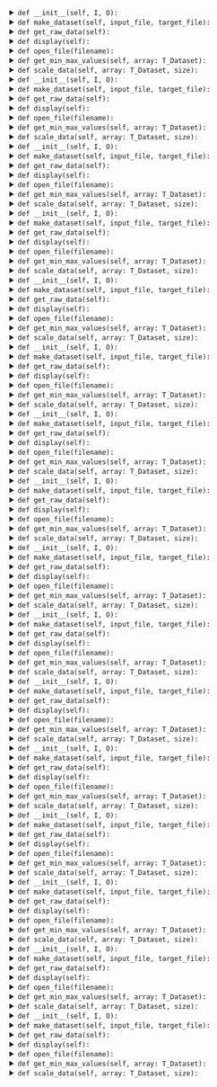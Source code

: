 <details><summary><code>def __init__(self, I, O):</code></summary>
<p>

```python
def __init__(self, I, O):
        """
            Dataset Constructor

            Parameters
            ----------
            I: int
                No of inputs
            O: int
                No of outputs

        """
```
</p>
</details>

<details><summary><code>def make_dataset(self, input_file, target_file):</code></summary>
<p>

```python
def make_dataset(self, input_file, target_file):
        """
            Creates a dataset

            Parameters
            ----------
            input_file: str
                csv file containing the features/inputs.
            target_file: str
                csv file containing the targets.

            Returns
            -------
            Doesn't return anything.
        """
```
</p>
</details>

<details><summary><code>def get_raw_data(self):</code></summary>
<p>

```python
def get_raw_data(self):
        """
            Returns the dataset which was made earlier in make_dataset method

            Parameters
            ----------
            Doesn't accept anything

            Returns
            Tuple[T_Dataset, int]
                Dataset and its size
        """
```
</p>
</details>

<details><summary><code>def display(self):</code></summary>
<p>

```python
def display(self):
        """
            Prints the dataset
        """
```
</p>
</details>

<details><summary><code>def open_file(filename):</code></summary>
<p>

```python
def open_file(filename):
        """
            Just a helper function to open a given file and handle errors if any.

            Parameters
            ----------
            filename: str
                Filename to be opened

            Returns
            -------
            fhand
                A filehandler corresponding to the given file.
        """
```
</p>
</details>

<details><summary><code>def get_min_max_values(self, array: T_Dataset):</code></summary>
<p>

```python
def get_min_max_values(self, array: T_Dataset):
        """
            Computes the min and max of each feature, and each target label of the entire dataset.

            Parameters
            ----------
            array : List[List[np.array]]
                List of datasamples
                datasample = [
                    column vector of features,
                    column vector of of targets
                ]

            Returns
            -------
            Tuple[List[float]]
                min and max values of features and targets
                (min_max_of_features, min_max_of_targets)
                min_max_of_features = List[[min_of_ith_feature, max_of_ith_feature]]
                min_max_of_targets = List[[min_of_ith_target, max_of_ith_target]]
        """
```
</p>
</details>

<details><summary><code>def scale_data(self, array: T_Dataset, size):</code></summary>
<p>

```python
def scale_data(self, array: T_Dataset, size):
        """
            Scales the data using min-max scaling method.

            parameters
            ----------
            array: T_Dataset
                Dataset to be scaled.

            size: int
                Size of the given dataset.

            Returns
            -------
            array: T_Dataset
                Scaled dataset.
        """
```
</p>
</details>

<details><summary><code>def __init__(self, I, O):</code></summary>
<p>

```python
def __init__(self, I, O):
        """
            Dataset Constructor

            Parameters
            ----------
            I: int
                No of inputs
            O: int
                No of outputs

        """
```
</p>
</details>

<details><summary><code>def make_dataset(self, input_file, target_file):</code></summary>
<p>

```python
def make_dataset(self, input_file, target_file):
        """
            Creates a dataset

            Parameters
            ----------
            input_file: str
                csv file containing the features/inputs.
            target_file: str
                csv file containing the targets.

            Returns
            -------
            Doesn't return anything.
        """
```
</p>
</details>

<details><summary><code>def get_raw_data(self):</code></summary>
<p>

```python
def get_raw_data(self):
        """
            Returns the dataset which was made earlier in make_dataset method

            Parameters
            ----------
            Doesn't accept anything

            Returns
            Tuple[T_Dataset, int]
                Dataset and its size
        """
```
</p>
</details>

<details><summary><code>def display(self):</code></summary>
<p>

```python
def display(self):
        """
            Prints the dataset
        """
```
</p>
</details>

<details><summary><code>def open_file(filename):</code></summary>
<p>

```python
def open_file(filename):
        """
            Just a helper function to open a given file and handle errors if any.

            Parameters
            ----------
            filename: str
                Filename to be opened

            Returns
            -------
            fhand
                A filehandler corresponding to the given file.
        """
```
</p>
</details>

<details><summary><code>def get_min_max_values(self, array: T_Dataset):</code></summary>
<p>

```python
def get_min_max_values(self, array: T_Dataset):
        """
            Computes the min and max of each feature, and each target label of the entire dataset.

            Parameters
            ----------
            array : List[List[np.array]]
                List of datasamples
                datasample = [
                    column vector of features,
                    column vector of of targets
                ]

            Returns
            -------
            Tuple[List[float]]
                min and max values of features and targets
                (min_max_of_features, min_max_of_targets)
                min_max_of_features = List[[min_of_ith_feature, max_of_ith_feature]]
                min_max_of_targets = List[[min_of_ith_target, max_of_ith_target]]
        """
```
</p>
</details>

<details><summary><code>def scale_data(self, array: T_Dataset, size):</code></summary>
<p>

```python
def scale_data(self, array: T_Dataset, size):
        """
            Scales the data using min-max scaling method.

            parameters
            ----------
            array: T_Dataset
                Dataset to be scaled.

            size: int
                Size of the given dataset.

            Returns
            -------
            array: T_Dataset
                Scaled dataset.
        """
```
</p>
</details>

<details><summary><code>def __init__(self, I, O):</code></summary>
<p>

```python
def __init__(self, I, O):
        """
            Dataset Constructor

            Parameters
            ----------
            I: int
                No of inputs
            O: int
                No of outputs

        """
```
</p>
</details>

<details><summary><code>def make_dataset(self, input_file, target_file):</code></summary>
<p>

```python
def make_dataset(self, input_file, target_file):
        """
            Creates a dataset

            Parameters
            ----------
            input_file: str
                csv file containing the features/inputs.
            target_file: str
                csv file containing the targets.

            Returns
            -------
            Doesn't return anything.
        """
```
</p>
</details>

<details><summary><code>def get_raw_data(self):</code></summary>
<p>

```python
def get_raw_data(self):
        """
            Returns the dataset which was made earlier in make_dataset method

            Parameters
            ----------
            Doesn't accept anything

            Returns
            Tuple[T_Dataset, int]
                Dataset and its size
        """
```
</p>
</details>

<details><summary><code>def display(self):</code></summary>
<p>

```python
def display(self):
        """
            Prints the dataset
        """
```
</p>
</details>

<details><summary><code>def open_file(filename):</code></summary>
<p>

```python
def open_file(filename):
        """
            Just a helper function to open a given file and handle errors if any.

            Parameters
            ----------
            filename: str
                Filename to be opened

            Returns
            -------
            fhand
                A filehandler corresponding to the given file.
        """
```
</p>
</details>

<details><summary><code>def get_min_max_values(self, array: T_Dataset):</code></summary>
<p>

```python
def get_min_max_values(self, array: T_Dataset):
        """
            Computes the min and max of each feature, and each target label of the entire dataset.

            Parameters
            ----------
            array : List[List[np.array]]
                List of datasamples
                datasample = [
                    column vector of features,
                    column vector of of targets
                ]

            Returns
            -------
            Tuple[List[float]]
                min and max values of features and targets
                (min_max_of_features, min_max_of_targets)
                min_max_of_features = List[[min_of_ith_feature, max_of_ith_feature]]
                min_max_of_targets = List[[min_of_ith_target, max_of_ith_target]]
        """
```
</p>
</details>

<details><summary><code>def scale_data(self, array: T_Dataset, size):</code></summary>
<p>

```python
def scale_data(self, array: T_Dataset, size):
        """
            Scales the data using min-max scaling method.

            parameters
            ----------
            array: T_Dataset
                Dataset to be scaled.

            size: int
                Size of the given dataset.

            Returns
            -------
            array: T_Dataset
                Scaled dataset.
        """
```
</p>
</details>

<details><summary><code>def __init__(self, I, O):</code></summary>
<p>

```python
def __init__(self, I, O):
        """
            Dataset Constructor

            Parameters
            ----------
            I: int
                No of inputs
            O: int
                No of outputs

        """
```
</p>
</details>

<details><summary><code>def make_dataset(self, input_file, target_file):</code></summary>
<p>

```python
def make_dataset(self, input_file, target_file):
        """
            Creates a dataset

            Parameters
            ----------
            input_file: str
                csv file containing the features/inputs.
            target_file: str
                csv file containing the targets.

            Returns
            -------
            Doesn't return anything.
        """
```
</p>
</details>

<details><summary><code>def get_raw_data(self):</code></summary>
<p>

```python
def get_raw_data(self):
        """
            Returns the dataset which was made earlier in make_dataset method

            Parameters
            ----------
            Doesn't accept anything

            Returns
            Tuple[T_Dataset, int]
                Dataset and its size
        """
```
</p>
</details>

<details><summary><code>def display(self):</code></summary>
<p>

```python
def display(self):
        """
            Prints the dataset
        """
```
</p>
</details>

<details><summary><code>def open_file(filename):</code></summary>
<p>

```python
def open_file(filename):
        """
            Just a helper function to open a given file and handle errors if any.

            Parameters
            ----------
            filename: str
                Filename to be opened

            Returns
            -------
            fhand
                A filehandler corresponding to the given file.
        """
```
</p>
</details>

<details><summary><code>def get_min_max_values(self, array: T_Dataset):</code></summary>
<p>

```python
def get_min_max_values(self, array: T_Dataset):
        """
            Computes the min and max of each feature, and each target label of the entire dataset.

            Parameters
            ----------
            array : List[List[np.array]]
                List of datasamples
                datasample = [
                    column vector of features,
                    column vector of of targets
                ]

            Returns
            -------
            Tuple[List[float]]
                min and max values of features and targets
                (min_max_of_features, min_max_of_targets)
                min_max_of_features = List[[min_of_ith_feature, max_of_ith_feature]]
                min_max_of_targets = List[[min_of_ith_target, max_of_ith_target]]
        """
```
</p>
</details>

<details><summary><code>def scale_data(self, array: T_Dataset, size):</code></summary>
<p>

```python
def scale_data(self, array: T_Dataset, size):
        """
            Scales the data using min-max scaling method.

            parameters
            ----------
            array: T_Dataset
                Dataset to be scaled.

            size: int
                Size of the given dataset.

            Returns
            -------
            array: T_Dataset
                Scaled dataset.
        """
```
</p>
</details>

<details><summary><code>def __init__(self, I, O):</code></summary>
<p>

```python
def __init__(self, I, O):
        """
            Dataset Constructor

            Parameters
            ----------
            I: int
                No of inputs
            O: int
                No of outputs

        """
```
</p>
</details>

<details><summary><code>def make_dataset(self, input_file, target_file):</code></summary>
<p>

```python
def make_dataset(self, input_file, target_file):
        """
            Creates a dataset

            Parameters
            ----------
            input_file: str
                csv file containing the features/inputs.
            target_file: str
                csv file containing the targets.

            Returns
            -------
            Doesn't return anything.
        """
```
</p>
</details>

<details><summary><code>def get_raw_data(self):</code></summary>
<p>

```python
def get_raw_data(self):
        """
            Returns the dataset which was made earlier in make_dataset method

            Parameters
            ----------
            Doesn't accept anything

            Returns
            Tuple[T_Dataset, int]
                Dataset and its size
        """
```
</p>
</details>

<details><summary><code>def display(self):</code></summary>
<p>

```python
def display(self):
        """
            Prints the dataset
        """
```
</p>
</details>

<details><summary><code>def open_file(filename):</code></summary>
<p>

```python
def open_file(filename):
        """
            Just a helper function to open a given file and handle errors if any.

            Parameters
            ----------
            filename: str
                Filename to be opened

            Returns
            -------
            fhand
                A filehandler corresponding to the given file.
        """
```
</p>
</details>

<details><summary><code>def get_min_max_values(self, array: T_Dataset):</code></summary>
<p>

```python
def get_min_max_values(self, array: T_Dataset):
        """
            Computes the min and max of each feature, and each target label of the entire dataset.

            Parameters
            ----------
            array : List[List[np.array]]
                List of datasamples
                datasample = [
                    column vector of features,
                    column vector of of targets
                ]

            Returns
            -------
            Tuple[List[float]]
                min and max values of features and targets
                (min_max_of_features, min_max_of_targets)
                min_max_of_features = List[[min_of_ith_feature, max_of_ith_feature]]
                min_max_of_targets = List[[min_of_ith_target, max_of_ith_target]]
        """
```
</p>
</details>

<details><summary><code>def scale_data(self, array: T_Dataset, size):</code></summary>
<p>

```python
def scale_data(self, array: T_Dataset, size):
        """
            Scales the data using min-max scaling method.

            parameters
            ----------
            array: T_Dataset
                Dataset to be scaled.

            size: int
                Size of the given dataset.

            Returns
            -------
            array: T_Dataset
                Scaled dataset.
        """
```
</p>
</details>

<details><summary><code>def __init__(self, I, O):</code></summary>
<p>

```python
def __init__(self, I, O):
        """
            Dataset Constructor

            Parameters
            ----------
            I: int
                No of inputs
            O: int
                No of outputs

        """
```
</p>
</details>

<details><summary><code>def make_dataset(self, input_file, target_file):</code></summary>
<p>

```python
def make_dataset(self, input_file, target_file):
        """
            Creates a dataset

            Parameters
            ----------
            input_file: str
                csv file containing the features/inputs.
            target_file: str
                csv file containing the targets.

            Returns
            -------
            Doesn't return anything.
        """
```
</p>
</details>

<details><summary><code>def get_raw_data(self):</code></summary>
<p>

```python
def get_raw_data(self):
        """
            Returns the dataset which was made earlier in make_dataset method

            Parameters
            ----------
            Doesn't accept anything

            Returns
            Tuple[T_Dataset, int]
                Dataset and its size
        """
```
</p>
</details>

<details><summary><code>def display(self):</code></summary>
<p>

```python
def display(self):
        """
            Prints the dataset
        """
```
</p>
</details>

<details><summary><code>def open_file(filename):</code></summary>
<p>

```python
def open_file(filename):
        """
            Just a helper function to open a given file and handle errors if any.

            Parameters
            ----------
            filename: str
                Filename to be opened

            Returns
            -------
            fhand
                A filehandler corresponding to the given file.
        """
```
</p>
</details>

<details><summary><code>def get_min_max_values(self, array: T_Dataset):</code></summary>
<p>

```python
def get_min_max_values(self, array: T_Dataset):
        """
            Computes the min and max of each feature, and each target label of the entire dataset.

            Parameters
            ----------
            array : List[List[np.array]]
                List of datasamples
                datasample = [
                    column vector of features,
                    column vector of of targets
                ]

            Returns
            -------
            Tuple[List[float]]
                min and max values of features and targets
                (min_max_of_features, min_max_of_targets)
                min_max_of_features = List[[min_of_ith_feature, max_of_ith_feature]]
                min_max_of_targets = List[[min_of_ith_target, max_of_ith_target]]
        """
```
</p>
</details>

<details><summary><code>def scale_data(self, array: T_Dataset, size):</code></summary>
<p>

```python
def scale_data(self, array: T_Dataset, size):
        """
            Scales the data using min-max scaling method.

            parameters
            ----------
            array: T_Dataset
                Dataset to be scaled.

            size: int
                Size of the given dataset.

            Returns
            -------
            array: T_Dataset
                Scaled dataset.
        """
```
</p>
</details>

<details><summary><code>def __init__(self, I, O):</code></summary>
<p>

```python
def __init__(self, I, O):
        """
            Dataset Constructor

            Parameters
            ----------
            I: int
                No of inputs
            O: int
                No of outputs

        """
```
</p>
</details>

<details><summary><code>def make_dataset(self, input_file, target_file):</code></summary>
<p>

```python
def make_dataset(self, input_file, target_file):
        """
            Creates a dataset

            Parameters
            ----------
            input_file: str
                csv file containing the features/inputs.
            target_file: str
                csv file containing the targets.

            Returns
            -------
            Doesn't return anything.
        """
```
</p>
</details>

<details><summary><code>def get_raw_data(self):</code></summary>
<p>

```python
def get_raw_data(self):
        """
            Returns the dataset which was made earlier in make_dataset method

            Parameters
            ----------
            Doesn't accept anything

            Returns
            Tuple[T_Dataset, int]
                Dataset and its size
        """
```
</p>
</details>

<details><summary><code>def display(self):</code></summary>
<p>

```python
def display(self):
        """
            Prints the dataset
        """
```
</p>
</details>

<details><summary><code>def open_file(filename):</code></summary>
<p>

```python
def open_file(filename):
        """
            Just a helper function to open a given file and handle errors if any.

            Parameters
            ----------
            filename: str
                Filename to be opened

            Returns
            -------
            fhand
                A filehandler corresponding to the given file.
        """
```
</p>
</details>

<details><summary><code>def get_min_max_values(self, array: T_Dataset):</code></summary>
<p>

```python
def get_min_max_values(self, array: T_Dataset):
        """
            Computes the min and max of each feature, and each target label of the entire dataset.

            Parameters
            ----------
            array : List[List[np.array]]
                List of datasamples
                datasample = [
                    column vector of features,
                    column vector of of targets
                ]

            Returns
            -------
            Tuple[List[float]]
                min and max values of features and targets
                (min_max_of_features, min_max_of_targets)
                min_max_of_features = List[[min_of_ith_feature, max_of_ith_feature]]
                min_max_of_targets = List[[min_of_ith_target, max_of_ith_target]]
        """
```
</p>
</details>

<details><summary><code>def scale_data(self, array: T_Dataset, size):</code></summary>
<p>

```python
def scale_data(self, array: T_Dataset, size):
        """
            Scales the data using min-max scaling method.

            parameters
            ----------
            array: T_Dataset
                Dataset to be scaled.

            size: int
                Size of the given dataset.

            Returns
            -------
            array: T_Dataset
                Scaled dataset.
        """
```
</p>
</details>

<details><summary><code>def __init__(self, I, O):</code></summary>
<p>

```python
def __init__(self, I, O):
        """
            Dataset Constructor

            Parameters
            ----------
            I: int
                No of inputs
            O: int
                No of outputs

        """
```
</p>
</details>

<details><summary><code>def make_dataset(self, input_file, target_file):</code></summary>
<p>

```python
def make_dataset(self, input_file, target_file):
        """
            Creates a dataset

            Parameters
            ----------
            input_file: str
                csv file containing the features/inputs.
            target_file: str
                csv file containing the targets.

            Returns
            -------
            Doesn't return anything.
        """
```
</p>
</details>

<details><summary><code>def get_raw_data(self):</code></summary>
<p>

```python
def get_raw_data(self):
        """
            Returns the dataset which was made earlier in make_dataset method

            Parameters
            ----------
            Doesn't accept anything

            Returns
            Tuple[T_Dataset, int]
                Dataset and its size
        """
```
</p>
</details>

<details><summary><code>def display(self):</code></summary>
<p>

```python
def display(self):
        """
            Prints the dataset
        """
```
</p>
</details>

<details><summary><code>def open_file(filename):</code></summary>
<p>

```python
def open_file(filename):
        """
            Just a helper function to open a given file and handle errors if any.

            Parameters
            ----------
            filename: str
                Filename to be opened

            Returns
            -------
            fhand
                A filehandler corresponding to the given file.
        """
```
</p>
</details>

<details><summary><code>def get_min_max_values(self, array: T_Dataset):</code></summary>
<p>

```python
def get_min_max_values(self, array: T_Dataset):
        """
            Computes the min and max of each feature, and each target label of the entire dataset.

            Parameters
            ----------
            array : List[List[np.array]]
                List of datasamples
                datasample = [
                    column vector of features,
                    column vector of of targets
                ]

            Returns
            -------
            Tuple[List[float]]
                min and max values of features and targets
                (min_max_of_features, min_max_of_targets)
                min_max_of_features = List[[min_of_ith_feature, max_of_ith_feature]]
                min_max_of_targets = List[[min_of_ith_target, max_of_ith_target]]
        """
```
</p>
</details>

<details><summary><code>def scale_data(self, array: T_Dataset, size):</code></summary>
<p>

```python
def scale_data(self, array: T_Dataset, size):
        """
            Scales the data using min-max scaling method.

            parameters
            ----------
            array: T_Dataset
                Dataset to be scaled.

            size: int
                Size of the given dataset.

            Returns
            -------
            array: T_Dataset
                Scaled dataset.
        """
```
</p>
</details>

<details><summary><code>def __init__(self, I, O):</code></summary>
<p>

```python
def __init__(self, I, O):
        """
            Dataset Constructor

            Parameters
            ----------
            I: int
                No of inputs
            O: int
                No of outputs

        """
```
</p>
</details>

<details><summary><code>def make_dataset(self, input_file, target_file):</code></summary>
<p>

```python
def make_dataset(self, input_file, target_file):
        """
            Creates a dataset

            Parameters
            ----------
            input_file: str
                csv file containing the features/inputs.
            target_file: str
                csv file containing the targets.

            Returns
            -------
            Doesn't return anything.
        """
```
</p>
</details>

<details><summary><code>def get_raw_data(self):</code></summary>
<p>

```python
def get_raw_data(self):
        """
            Returns the dataset which was made earlier in make_dataset method

            Parameters
            ----------
            Doesn't accept anything

            Returns
            Tuple[T_Dataset, int]
                Dataset and its size
        """
```
</p>
</details>

<details><summary><code>def display(self):</code></summary>
<p>

```python
def display(self):
        """
            Prints the dataset
        """
```
</p>
</details>

<details><summary><code>def open_file(filename):</code></summary>
<p>

```python
def open_file(filename):
        """
            Just a helper function to open a given file and handle errors if any.

            Parameters
            ----------
            filename: str
                Filename to be opened

            Returns
            -------
            fhand
                A filehandler corresponding to the given file.
        """
```
</p>
</details>

<details><summary><code>def get_min_max_values(self, array: T_Dataset):</code></summary>
<p>

```python
def get_min_max_values(self, array: T_Dataset):
        """
            Computes the min and max of each feature, and each target label of the entire dataset.

            Parameters
            ----------
            array : List[List[np.array]]
                List of datasamples
                datasample = [
                    column vector of features,
                    column vector of of targets
                ]

            Returns
            -------
            Tuple[List[float]]
                min and max values of features and targets
                (min_max_of_features, min_max_of_targets)
                min_max_of_features = List[[min_of_ith_feature, max_of_ith_feature]]
                min_max_of_targets = List[[min_of_ith_target, max_of_ith_target]]
        """
```
</p>
</details>

<details><summary><code>def scale_data(self, array: T_Dataset, size):</code></summary>
<p>

```python
def scale_data(self, array: T_Dataset, size):
        """
            Scales the data using min-max scaling method.

            parameters
            ----------
            array: T_Dataset
                Dataset to be scaled.

            size: int
                Size of the given dataset.

            Returns
            -------
            array: T_Dataset
                Scaled dataset.
        """
```
</p>
</details>

<details><summary><code>def __init__(self, I, O):</code></summary>
<p>

```python
def __init__(self, I, O):
        """
            Dataset Constructor

            Parameters
            ----------
            I: int
                No of inputs
            O: int
                No of outputs

        """
```
</p>
</details>

<details><summary><code>def make_dataset(self, input_file, target_file):</code></summary>
<p>

```python
def make_dataset(self, input_file, target_file):
        """
            Creates a dataset

            Parameters
            ----------
            input_file: str
                csv file containing the features/inputs.
            target_file: str
                csv file containing the targets.

            Returns
            -------
            Doesn't return anything.
        """
```
</p>
</details>

<details><summary><code>def get_raw_data(self):</code></summary>
<p>

```python
def get_raw_data(self):
        """
            Returns the dataset which was made earlier in make_dataset method

            Parameters
            ----------
            Doesn't accept anything

            Returns
            Tuple[T_Dataset, int]
                Dataset and its size
        """
```
</p>
</details>

<details><summary><code>def display(self):</code></summary>
<p>

```python
def display(self):
        """
            Prints the dataset
        """
```
</p>
</details>

<details><summary><code>def open_file(filename):</code></summary>
<p>

```python
def open_file(filename):
        """
            Just a helper function to open a given file and handle errors if any.

            Parameters
            ----------
            filename: str
                Filename to be opened

            Returns
            -------
            fhand
                A filehandler corresponding to the given file.
        """
```
</p>
</details>

<details><summary><code>def get_min_max_values(self, array: T_Dataset):</code></summary>
<p>

```python
def get_min_max_values(self, array: T_Dataset):
        """
            Computes the min and max of each feature, and each target label of the entire dataset.

            Parameters
            ----------
            array : List[List[np.array]]
                List of datasamples
                datasample = [
                    column vector of features,
                    column vector of of targets
                ]

            Returns
            -------
            Tuple[List[float]]
                min and max values of features and targets
                (min_max_of_features, min_max_of_targets)
                min_max_of_features = List[[min_of_ith_feature, max_of_ith_feature]]
                min_max_of_targets = List[[min_of_ith_target, max_of_ith_target]]
        """
```
</p>
</details>

<details><summary><code>def scale_data(self, array: T_Dataset, size):</code></summary>
<p>

```python
def scale_data(self, array: T_Dataset, size):
        """
            Scales the data using min-max scaling method.

            parameters
            ----------
            array: T_Dataset
                Dataset to be scaled.

            size: int
                Size of the given dataset.

            Returns
            -------
            array: T_Dataset
                Scaled dataset.
        """
```
</p>
</details>

<details><summary><code>def __init__(self, I, O):</code></summary>
<p>

```python
def __init__(self, I, O):
        """
            Dataset Constructor

            Parameters
            ----------
            I: int
                No of inputs
            O: int
                No of outputs

        """
```
</p>
</details>

<details><summary><code>def make_dataset(self, input_file, target_file):</code></summary>
<p>

```python
def make_dataset(self, input_file, target_file):
        """
            Creates a dataset

            Parameters
            ----------
            input_file: str
                csv file containing the features/inputs.
            target_file: str
                csv file containing the targets.

            Returns
            -------
            Doesn't return anything.
        """
```
</p>
</details>

<details><summary><code>def get_raw_data(self):</code></summary>
<p>

```python
def get_raw_data(self):
        """
            Returns the dataset which was made earlier in make_dataset method

            Parameters
            ----------
            Doesn't accept anything

            Returns
            Tuple[T_Dataset, int]
                Dataset and its size
        """
```
</p>
</details>

<details><summary><code>def display(self):</code></summary>
<p>

```python
def display(self):
        """
            Prints the dataset
        """
```
</p>
</details>

<details><summary><code>def open_file(filename):</code></summary>
<p>

```python
def open_file(filename):
        """
            Just a helper function to open a given file and handle errors if any.

            Parameters
            ----------
            filename: str
                Filename to be opened

            Returns
            -------
            fhand
                A filehandler corresponding to the given file.
        """
```
</p>
</details>

<details><summary><code>def get_min_max_values(self, array: T_Dataset):</code></summary>
<p>

```python
def get_min_max_values(self, array: T_Dataset):
        """
            Computes the min and max of each feature, and each target label of the entire dataset.

            Parameters
            ----------
            array : List[List[np.array]]
                List of datasamples
                datasample = [
                    column vector of features,
                    column vector of of targets
                ]

            Returns
            -------
            Tuple[List[float]]
                min and max values of features and targets
                (min_max_of_features, min_max_of_targets)
                min_max_of_features = List[[min_of_ith_feature, max_of_ith_feature]]
                min_max_of_targets = List[[min_of_ith_target, max_of_ith_target]]
        """
```
</p>
</details>

<details><summary><code>def scale_data(self, array: T_Dataset, size):</code></summary>
<p>

```python
def scale_data(self, array: T_Dataset, size):
        """
            Scales the data using min-max scaling method.

            parameters
            ----------
            array: T_Dataset
                Dataset to be scaled.

            size: int
                Size of the given dataset.

            Returns
            -------
            array: T_Dataset
                Scaled dataset.
        """
```
</p>
</details>

<details><summary><code>def __init__(self, I, O):</code></summary>
<p>

```python
def __init__(self, I, O):
        """
            Dataset Constructor

            Parameters
            ----------
            I: int
                No of inputs
            O: int
                No of outputs

        """
```
</p>
</details>

<details><summary><code>def make_dataset(self, input_file, target_file):</code></summary>
<p>

```python
def make_dataset(self, input_file, target_file):
        """
            Creates a dataset

            Parameters
            ----------
            input_file: str
                csv file containing the features/inputs.
            target_file: str
                csv file containing the targets.

            Returns
            -------
            Doesn't return anything.
        """
```
</p>
</details>

<details><summary><code>def get_raw_data(self):</code></summary>
<p>

```python
def get_raw_data(self):
        """
            Returns the dataset which was made earlier in make_dataset method

            Parameters
            ----------
            Doesn't accept anything

            Returns
            Tuple[T_Dataset, int]
                Dataset and its size
        """
```
</p>
</details>

<details><summary><code>def display(self):</code></summary>
<p>

```python
def display(self):
        """
            Prints the dataset
        """
```
</p>
</details>

<details><summary><code>def open_file(filename):</code></summary>
<p>

```python
def open_file(filename):
        """
            Just a helper function to open a given file and handle errors if any.

            Parameters
            ----------
            filename: str
                Filename to be opened

            Returns
            -------
            fhand
                A filehandler corresponding to the given file.
        """
```
</p>
</details>

<details><summary><code>def get_min_max_values(self, array: T_Dataset):</code></summary>
<p>

```python
def get_min_max_values(self, array: T_Dataset):
        """
            Computes the min and max of each feature, and each target label of the entire dataset.

            Parameters
            ----------
            array : List[List[np.array]]
                List of datasamples
                datasample = [
                    column vector of features,
                    column vector of of targets
                ]

            Returns
            -------
            Tuple[List[float]]
                min and max values of features and targets
                (min_max_of_features, min_max_of_targets)
                min_max_of_features = List[[min_of_ith_feature, max_of_ith_feature]]
                min_max_of_targets = List[[min_of_ith_target, max_of_ith_target]]
        """
```
</p>
</details>

<details><summary><code>def scale_data(self, array: T_Dataset, size):</code></summary>
<p>

```python
def scale_data(self, array: T_Dataset, size):
        """
            Scales the data using min-max scaling method.

            parameters
            ----------
            array: T_Dataset
                Dataset to be scaled.

            size: int
                Size of the given dataset.

            Returns
            -------
            array: T_Dataset
                Scaled dataset.
        """
```
</p>
</details>

<details><summary><code>def __init__(self, I, O):</code></summary>
<p>

```python
def __init__(self, I, O):
        """
            Dataset Constructor

            Parameters
            ----------
            I: int
                No of inputs
            O: int
                No of outputs

        """
```
</p>
</details>

<details><summary><code>def make_dataset(self, input_file, target_file):</code></summary>
<p>

```python
def make_dataset(self, input_file, target_file):
        """
            Creates a dataset

            Parameters
            ----------
            input_file: str
                csv file containing the features/inputs.
            target_file: str
                csv file containing the targets.

            Returns
            -------
            Doesn't return anything.
        """
```
</p>
</details>

<details><summary><code>def get_raw_data(self):</code></summary>
<p>

```python
def get_raw_data(self):
        """
            Returns the dataset which was made earlier in make_dataset method

            Parameters
            ----------
            Doesn't accept anything

            Returns
            Tuple[T_Dataset, int]
                Dataset and its size
        """
```
</p>
</details>

<details><summary><code>def display(self):</code></summary>
<p>

```python
def display(self):
        """
            Prints the dataset
        """
```
</p>
</details>

<details><summary><code>def open_file(filename):</code></summary>
<p>

```python
def open_file(filename):
        """
            Just a helper function to open a given file and handle errors if any.

            Parameters
            ----------
            filename: str
                Filename to be opened

            Returns
            -------
            fhand
                A filehandler corresponding to the given file.
        """
```
</p>
</details>

<details><summary><code>def get_min_max_values(self, array: T_Dataset):</code></summary>
<p>

```python
def get_min_max_values(self, array: T_Dataset):
        """
            Computes the min and max of each feature, and each target label of the entire dataset.

            Parameters
            ----------
            array : List[List[np.array]]
                List of datasamples
                datasample = [
                    column vector of features,
                    column vector of of targets
                ]

            Returns
            -------
            Tuple[List[float]]
                min and max values of features and targets
                (min_max_of_features, min_max_of_targets)
                min_max_of_features = List[[min_of_ith_feature, max_of_ith_feature]]
                min_max_of_targets = List[[min_of_ith_target, max_of_ith_target]]
        """
```
</p>
</details>

<details><summary><code>def scale_data(self, array: T_Dataset, size):</code></summary>
<p>

```python
def scale_data(self, array: T_Dataset, size):
        """
            Scales the data using min-max scaling method.

            parameters
            ----------
            array: T_Dataset
                Dataset to be scaled.

            size: int
                Size of the given dataset.

            Returns
            -------
            array: T_Dataset
                Scaled dataset.
        """
```
</p>
</details>

<details><summary><code>def __init__(self, I, O):</code></summary>
<p>

```python
def __init__(self, I, O):
        """
            Dataset Constructor

            Parameters
            ----------
            I: int
                No of inputs
            O: int
                No of outputs

        """
```
</p>
</details>

<details><summary><code>def make_dataset(self, input_file, target_file):</code></summary>
<p>

```python
def make_dataset(self, input_file, target_file):
        """
            Creates a dataset

            Parameters
            ----------
            input_file: str
                csv file containing the features/inputs.
            target_file: str
                csv file containing the targets.

            Returns
            -------
            Doesn't return anything.
        """
```
</p>
</details>

<details><summary><code>def get_raw_data(self):</code></summary>
<p>

```python
def get_raw_data(self):
        """
            Returns the dataset which was made earlier in make_dataset method

            Parameters
            ----------
            Doesn't accept anything

            Returns
            Tuple[T_Dataset, int]
                Dataset and its size
        """
```
</p>
</details>

<details><summary><code>def display(self):</code></summary>
<p>

```python
def display(self):
        """
            Prints the dataset
        """
```
</p>
</details>

<details><summary><code>def open_file(filename):</code></summary>
<p>

```python
def open_file(filename):
        """
            Just a helper function to open a given file and handle errors if any.

            Parameters
            ----------
            filename: str
                Filename to be opened

            Returns
            -------
            fhand
                A filehandler corresponding to the given file.
        """
```
</p>
</details>

<details><summary><code>def get_min_max_values(self, array: T_Dataset):</code></summary>
<p>

```python
def get_min_max_values(self, array: T_Dataset):
        """
            Computes the min and max of each feature, and each target label of the entire dataset.

            Parameters
            ----------
            array : List[List[np.array]]
                List of datasamples
                datasample = [
                    column vector of features,
                    column vector of of targets
                ]

            Returns
            -------
            Tuple[List[float]]
                min and max values of features and targets
                (min_max_of_features, min_max_of_targets)
                min_max_of_features = List[[min_of_ith_feature, max_of_ith_feature]]
                min_max_of_targets = List[[min_of_ith_target, max_of_ith_target]]
        """
```
</p>
</details>

<details><summary><code>def scale_data(self, array: T_Dataset, size):</code></summary>
<p>

```python
def scale_data(self, array: T_Dataset, size):
        """
            Scales the data using min-max scaling method.

            parameters
            ----------
            array: T_Dataset
                Dataset to be scaled.

            size: int
                Size of the given dataset.

            Returns
            -------
            array: T_Dataset
                Scaled dataset.
        """
```
</p>
</details>

<details><summary><code>def __init__(self, I, O):</code></summary>
<p>

```python
def __init__(self, I, O):
        """
            Dataset Constructor

            Parameters
            ----------
            I: int
                No of inputs
            O: int
                No of outputs

        """
```
</p>
</details>

<details><summary><code>def make_dataset(self, input_file, target_file):</code></summary>
<p>

```python
def make_dataset(self, input_file, target_file):
        """
            Creates a dataset

            Parameters
            ----------
            input_file: str
                csv file containing the features/inputs.
            target_file: str
                csv file containing the targets.

            Returns
            -------
            Doesn't return anything.
        """
```
</p>
</details>

<details><summary><code>def get_raw_data(self):</code></summary>
<p>

```python
def get_raw_data(self):
        """
            Returns the dataset which was made earlier in make_dataset method

            Parameters
            ----------
            Doesn't accept anything

            Returns
            Tuple[T_Dataset, int]
                Dataset and its size
        """
```
</p>
</details>

<details><summary><code>def display(self):</code></summary>
<p>

```python
def display(self):
        """
            Prints the dataset
        """
```
</p>
</details>

<details><summary><code>def open_file(filename):</code></summary>
<p>

```python
def open_file(filename):
        """
            Just a helper function to open a given file and handle errors if any.

            Parameters
            ----------
            filename: str
                Filename to be opened

            Returns
            -------
            fhand
                A filehandler corresponding to the given file.
        """
```
</p>
</details>

<details><summary><code>def get_min_max_values(self, array: T_Dataset):</code></summary>
<p>

```python
def get_min_max_values(self, array: T_Dataset):
        """
            Computes the min and max of each feature, and each target label of the entire dataset.

            Parameters
            ----------
            array : List[List[np.array]]
                List of datasamples
                datasample = [
                    column vector of features,
                    column vector of of targets
                ]

            Returns
            -------
            Tuple[List[float]]
                min and max values of features and targets
                (min_max_of_features, min_max_of_targets)
                min_max_of_features = List[[min_of_ith_feature, max_of_ith_feature]]
                min_max_of_targets = List[[min_of_ith_target, max_of_ith_target]]
        """
```
</p>
</details>

<details><summary><code>def scale_data(self, array: T_Dataset, size):</code></summary>
<p>

```python
def scale_data(self, array: T_Dataset, size):
        """
            Scales the data using min-max scaling method.

            parameters
            ----------
            array: T_Dataset
                Dataset to be scaled.

            size: int
                Size of the given dataset.

            Returns
            -------
            array: T_Dataset
                Scaled dataset.
        """
```
</p>
</details>

<details><summary><code>def __init__(self, I, O):</code></summary>
<p>

```python
def __init__(self, I, O):
        """
            Dataset Constructor

            Parameters
            ----------
            I: int
                No of inputs
            O: int
                No of outputs

        """
```
</p>
</details>

<details><summary><code>def make_dataset(self, input_file, target_file):</code></summary>
<p>

```python
def make_dataset(self, input_file, target_file):
        """
            Creates a dataset

            Parameters
            ----------
            input_file: str
                csv file containing the features/inputs.
            target_file: str
                csv file containing the targets.

            Returns
            -------
            Doesn't return anything.
        """
```
</p>
</details>

<details><summary><code>def get_raw_data(self):</code></summary>
<p>

```python
def get_raw_data(self):
        """
            Returns the dataset which was made earlier in make_dataset method

            Parameters
            ----------
            Doesn't accept anything

            Returns
            Tuple[T_Dataset, int]
                Dataset and its size
        """
```
</p>
</details>

<details><summary><code>def display(self):</code></summary>
<p>

```python
def display(self):
        """
            Prints the dataset
        """
```
</p>
</details>

<details><summary><code>def open_file(filename):</code></summary>
<p>

```python
def open_file(filename):
        """
            Just a helper function to open a given file and handle errors if any.

            Parameters
            ----------
            filename: str
                Filename to be opened

            Returns
            -------
            fhand
                A filehandler corresponding to the given file.
        """
```
</p>
</details>

<details><summary><code>def get_min_max_values(self, array: T_Dataset):</code></summary>
<p>

```python
def get_min_max_values(self, array: T_Dataset):
        """
            Computes the min and max of each feature, and each target label of the entire dataset.

            Parameters
            ----------
            array : List[List[np.array]]
                List of datasamples
                datasample = [
                    column vector of features,
                    column vector of of targets
                ]

            Returns
            -------
            Tuple[List[float]]
                min and max values of features and targets
                (min_max_of_features, min_max_of_targets)
                min_max_of_features = List[[min_of_ith_feature, max_of_ith_feature]]
                min_max_of_targets = List[[min_of_ith_target, max_of_ith_target]]
        """
```
</p>
</details>

<details><summary><code>def scale_data(self, array: T_Dataset, size):</code></summary>
<p>

```python
def scale_data(self, array: T_Dataset, size):
        """
            Scales the data using min-max scaling method.

            parameters
            ----------
            array: T_Dataset
                Dataset to be scaled.

            size: int
                Size of the given dataset.

            Returns
            -------
            array: T_Dataset
                Scaled dataset.
        """
```
</p>
</details>
